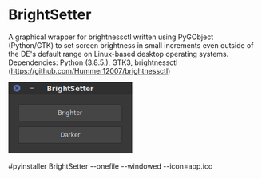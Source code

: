 # BrightSetter

A graphical wrapper for brightnessctl written using PyGObject (Python/GTK) to set screen brightness in small increments even outside of the DE's default range on Linux-based desktop operating systems. 
Dependencies: Python (3.8.5.), GTK3, brightnessctl (https://github.com/Hummer12007/brightnessctl)

![Screenshot](https://raw.githubusercontent.com/louckazdenekjr/BrightSetter/master/Screenshot.png)

#pyinstaller BrightSetter --onefile --windowed --icon=app.ico

